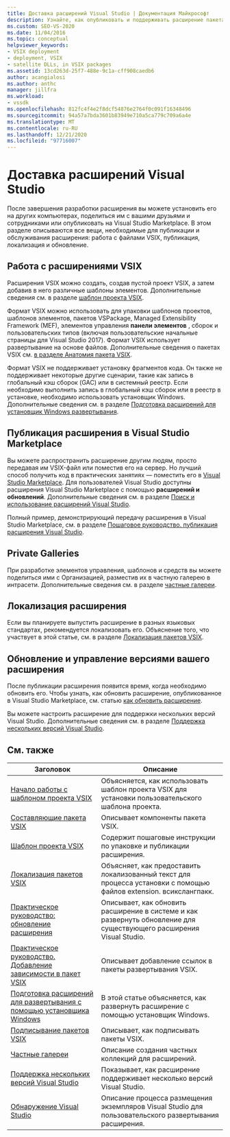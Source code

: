 ```yaml
---
title: Доставка расширений Visual Studio | Документация Майкрософт
description: Узнайте, как опубликовать и поддерживать расширение пакета SDK для Visual Studio, включая работу с файлами VSIX, публикацией, локализацией и обновлением.
ms.custom: SEO-VS-2020
ms.date: 11/04/2016
ms.topic: conceptual
helpviewer_keywords:
- VSIX deployment
- deployment, VSIX
- satellite DLLs, in VSIX packages
ms.assetid: 13cd263d-25f7-488e-9c1a-cff908caedb6
author: acangialosi
ms.author: anthc
manager: jillfra
ms.workload:
- vssdk
ms.openlocfilehash: 812fc4f4e2f8dcf54876e2764f0c091f16348496
ms.sourcegitcommit: 94a57a7bda3601b83949e710a5ca779c709a6a4e
ms.translationtype: MT
ms.contentlocale: ru-RU
ms.lasthandoff: 12/21/2020
ms.locfileid: "97716007"
---
```

# <a name="shipping-visual-studio-extensions"></a>Доставка расширений Visual Studio
После завершения разработки расширения вы можете установить его на других компьютерах, поделиться им с вашими друзьями и сотрудниками или опубликовать на Visual Studio Marketplace. В этом разделе описываются все вещи, необходимые для публикации и обслуживания расширения: работа с файлами VSIX, публикация, локализация и обновление.

## <a name="working-with-vsix-extensions"></a>Работа с расширениями VSIX
 Расширения VSIX можно создать, создав пустой проект VSIX, а затем добавив в него различные шаблоны элементов. Дополнительные сведения см. в разделе [шаблон проекта VSIX](../extensibility/vsix-project-template.md).

 Формат VSIX можно использовать для упаковки шаблонов проектов, шаблонов элементов, пакетов VSPackage, Managed Extensibility Framework (MEF), элементов управления **панели элементов** , сборок и пользовательских типов (включая пользовательские начальные страницы для Visual Studio 2017). Формат VSIX использует развертывание на основе файлов. Дополнительные сведения о пакетах VSIX см. [в разделе Анатомия пакета VSIX](../extensibility/anatomy-of-a-vsix-package.md).

 Формат VSIX не поддерживает установку фрагментов кода. Он также не поддерживает некоторые другие сценарии, такие как запись в глобальный кэш сборок (GAC) или в системный реестр. Если необходимо выполнить запись в глобальный кэш сборок или в реестр в установке, необходимо использовать установщик Windows. Дополнительные сведения см. в разделе [Подготовка расширений для установщик Windows развертывания](../extensibility/preparing-extensions-for-windows-installer-deployment.md).

## <a name="publishing-your-extension-to-the-visual-studio-marketplace"></a>Публикация расширения в Visual Studio Marketplace
 Вы можете распространить расширение другим людям, просто передавая им VSIX-файл или поместив его на сервер. Но лучший способ получить код в практических занятиях — поместить его в [Visual Studio Marketplace](https://marketplace.visualstudio.com/vs). Для пользователей Visual Studio доступны расширения Visual Studio Marketplace с помощью **расширений и обновлений**. Дополнительные сведения см. в разделе [Поиск и использование расширений Visual Studio](../ide/finding-and-using-visual-studio-extensions.md).

 Полный пример, демонстрирующий передачу расширения в Visual Studio Marketplace, см. в разделе [Пошаговое руководство. публикация расширения Visual Studio](../extensibility/walkthrough-publishing-a-visual-studio-extension.md).

## <a name="private-galleries"></a>Private Galleries
 При разработке элементов управления, шаблонов и средств вы можете поделиться ими с Организацией, разместив их в частную галерею в интрасети. Дополнительные сведения см. в разделе [частные галереи](../extensibility/private-galleries.md).

## <a name="localizing-your-extension"></a>Локализация расширения
 Если вы планируете выпустить расширение в разных языковых стандартах, рекомендуется локализовать его. Объяснение того, что участвует в этой статье, см. в разделе [Локализация пакетов VSIX](../extensibility/localizing-vsix-packages.md).

## <a name="updating-and-versioning-your-extension"></a>Обновление и управление версиями вашего расширения
 После публикации расширения появится время, когда необходимо обновить его. Чтобы узнать, как обновить расширение, опубликованное в Visual Studio Marketplace, см. статью [как обновить расширение](../extensibility/how-to-update-a-visual-studio-extension.md).

 Вы можете настроить расширение для поддержки нескольких версий Visual Studio. Дополнительные сведения см. в разделе [Поддержка нескольких версий Visual Studio](../extensibility/supporting-multiple-versions-of-visual-studio.md).

## <a name="related-topics"></a>См. также

|Заголовок|Описание|
|-----------|-----------------|
|[Начало работы с шаблоном проекта VSIX](../extensibility/getting-started-with-the-vsix-project-template.md)|Объясняется, как использовать шаблон проекта VSIX для установки пользовательского шаблона проекта.|
|[Составляющие пакета VSIX](../extensibility/anatomy-of-a-vsix-package.md)|Описывает компоненты пакета VSIX.|
|[Шаблон проекта VSIX](../extensibility/vsix-project-template.md)|Содержит пошаговые инструкции по упаковке и публикации расширения.|
|[Локализация пакетов VSIX](../extensibility/localizing-vsix-packages.md)|Объясняет, как предоставить локализованный текст для процесса установки с помощью файлов extension. всикслангпакк.|
|[Практическое руководство: обновление расширения](../extensibility/how-to-update-a-visual-studio-extension.md)|Описывает, как обновить расширение в системе и как развернуть обновление для существующего расширения Visual Studio.|
|[Практическое руководство. Добавление зависимости в пакет VSIX](../extensibility/how-to-add-a-dependency-to-a-vsix-package.md)|Описывает добавление ссылок в пакеты развертывания VSIX.|
|[Подготовка расширений для развертывания с помощью установщика Windows](../extensibility/preparing-extensions-for-windows-installer-deployment.md)|В этой статье объясняется, как развернуть расширение с помощью установщик Windows.|
|[Подписывание пакетов VSIX](../extensibility/signing-vsix-packages.md)|Описывает, как подписывать пакеты VSIX.|
|[Частные галереи](../extensibility/private-galleries.md)|Описание создания частных коллекций для расширений.|
|[Поддержка нескольких версий Visual Studio](../extensibility/supporting-multiple-versions-of-visual-studio.md)|Показывает, как расширение поддерживает несколько версий Visual Studio.|
|[Обнаружение Visual Studio](locating-visual-studio.md)|Описание процесса размещения экземпляров Visual Studio для пользовательского развертывания расширения.|
